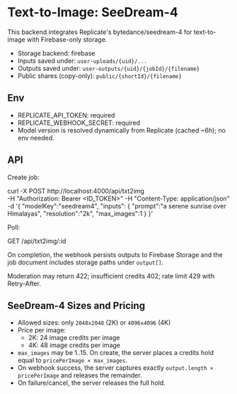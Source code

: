 # Text-to-Image: SeeDream-4

This backend integrates Replicate's bytedance/seedream-4 for text-to-image with Firebase-only storage.

- Storage backend: firebase
- Inputs saved under: `user-uploads/{uid}/...`
- Outputs saved under: `user-outputs/{uid}/{jobId}/{filename}`
- Public shares (copy-only): `public/{shortId}/{filename}`

## Env

- REPLICATE_API_TOKEN: required
- REPLICATE_WEBHOOK_SECRET: required
- Model version is resolved dynamically from Replicate (cached ~6h); no env needed.

## API

Create job:

curl -X POST http://localhost:4000/api/txt2img \
  -H "Authorization: Bearer <ID_TOKEN>" -H "Content-Type: application/json" \
  -d '{ "modelKey":"seedream4", "inputs": { "prompt":"a serene sunrise over Himalayas", "resolution":"2k", "max_images":1 } }'

Poll:

GET /api/txt2img/:id

On completion, the webhook persists outputs to Firebase Storage and the job document includes storage paths under `output[]`.

Moderation may return 422; insufficient credits 402; rate limit 429 with Retry-After.

## SeeDream-4 Sizes and Pricing

- Allowed sizes: only `2048x2048` (2K) or `4096x4096` (4K)
- Price per image:
  - 2K: 24 image credits per image
  - 4K: 48 image credits per image
- `max_images` may be 1..15. On create, the server places a credits hold equal to `pricePerImage × max_images`.
- On webhook success, the server captures exactly `output.length × pricePerImage` and releases the remainder.
- On failure/cancel, the server releases the full hold.
